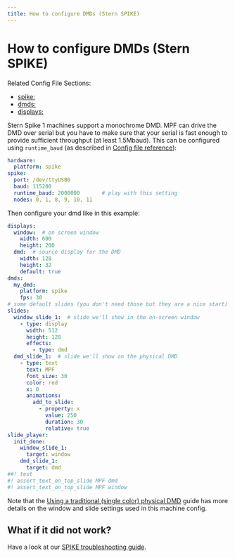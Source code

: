 ```yaml
---
title: How to configure DMDs (Stern SPIKE)
---
```


# How to configure DMDs (Stern SPIKE)


Related Config File Sections:

* [spike:](../../config/spike.md)
* [dmds:](../../config/dmds.md)
* [displays:](../../config/displays.md)

Stern Spike 1 machines support a monochrome DMD. MPF can drive the DMD
over serial but you have to make sure that your serial is fast enough to
provide sufficient throughput (at least 1.5Mbaud). This can be
configured using `runtime_baud` (as described in
[Config file reference](../../config/index.md)):

``` yaml
hardware:
  platform: spike
spike:
  port: /dev/ttyUSB0
  baud: 115200
  runtime_baud: 2000000       # play with this setting
  nodes: 0, 1, 8, 9, 10, 11
```

Then configure your dmd like in this example:

``` yaml
displays:
  window:  # on screen window
    width: 600
    height: 200
  dmd:  # source display for the DMD
    width: 128
    height: 32
    default: true
dmds:
  my_dmd:
    platform: spike
    fps: 30
# some default slides (you don't need those but they are a nice start)
slides:
  window_slide_1:  # slide we'll show in the on-screen window
    - type: display
      width: 512
      height: 128
      effects:
        - type: dmd
  dmd_slide_1:  # slide we'll show on the physical DMD
    - type: text
      text: MPF
      font_size: 30
      color: red
      x: 0
      animations:
        add_to_slide:
          - property: x
            value: 250
            duration: 30
            relative: true
slide_player:
  init_done:
    window_slide_1:
      target: window
    dmd_slide_1:
      target: dmd
##! test
#! assert_text_on_top_slide MPF dmd
#! assert_text_on_top_slide MPF window
```

Note that the [Using a traditional (single color) physical DMD](../../mc/displays/dmd.md)
guide has more details on the window and slide settings used in this
machine config.

## What if it did not work?

Have a look at our
[SPIKE troubleshooting guide](../../troubleshooting/index.md).
